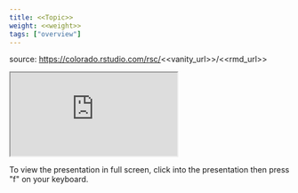 ```yaml
---
title: <<Topic>>
weight: <<weight>>
tags: ["overview"]
---
```


source: https://colorado.rstudio.com/rsc/<<vanity_url>>/<<rmd_url>>

<div class="resp-container">
  <iframe 
    src="https://colorado.rstudio.com/rsc/<<vanity_url>>/<<rmd_url>>" 
        class="resp-iframe" 
        gesture="media"  allow="encrypted-media" allowfullscreen>
  </iframe>
</div>


To view the presentation in full screen, click into the presentation then press "f" on your keyboard.


